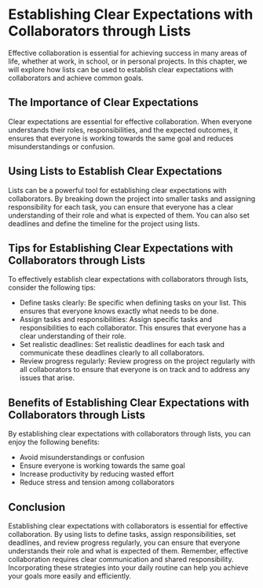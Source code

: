 Establishing Clear Expectations with Collaborators through Lists
======================================================================================================

Effective collaboration is essential for achieving success in many areas of life, whether at work, in school, or in personal projects. In this chapter, we will explore how lists can be used to establish clear expectations with collaborators and achieve common goals.

The Importance of Clear Expectations
------------------------------------

Clear expectations are essential for effective collaboration. When everyone understands their roles, responsibilities, and the expected outcomes, it ensures that everyone is working towards the same goal and reduces misunderstandings or confusion.

Using Lists to Establish Clear Expectations
-------------------------------------------

Lists can be a powerful tool for establishing clear expectations with collaborators. By breaking down the project into smaller tasks and assigning responsibility for each task, you can ensure that everyone has a clear understanding of their role and what is expected of them. You can also set deadlines and define the timeline for the project using lists.

Tips for Establishing Clear Expectations with Collaborators through Lists
-------------------------------------------------------------------------

To effectively establish clear expectations with collaborators through lists, consider the following tips:

* Define tasks clearly: Be specific when defining tasks on your list. This ensures that everyone knows exactly what needs to be done.
* Assign tasks and responsibilities: Assign specific tasks and responsibilities to each collaborator. This ensures that everyone has a clear understanding of their role.
* Set realistic deadlines: Set realistic deadlines for each task and communicate these deadlines clearly to all collaborators.
* Review progress regularly: Review progress on the project regularly with all collaborators to ensure that everyone is on track and to address any issues that arise.

Benefits of Establishing Clear Expectations with Collaborators through Lists
----------------------------------------------------------------------------

By establishing clear expectations with collaborators through lists, you can enjoy the following benefits:

* Avoid misunderstandings or confusion
* Ensure everyone is working towards the same goal
* Increase productivity by reducing wasted effort
* Reduce stress and tension among collaborators

Conclusion
----------

Establishing clear expectations with collaborators is essential for effective collaboration. By using lists to define tasks, assign responsibilities, set deadlines, and review progress regularly, you can ensure that everyone understands their role and what is expected of them. Remember, effective collaboration requires clear communication and shared responsibility. Incorporating these strategies into your daily routine can help you achieve your goals more easily and efficiently.
